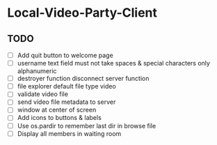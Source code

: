 # Local-Video-Party-Client

## TODO

- [ ] Add quit button to welcome page
- [ ] username text field must not take spaces & special characters only alphanumeric
- [ ] destroyer function disconnect server function
- [ ] file explorer default file type video
- [ ] validate video file
- [ ] send video file metadata to server
- [ ] window at center of screen
- [ ] Add icons to buttons & labels
- [ ] Use os.pardir to remember last dir in browse file
- [ ] Display all members in waiting room
